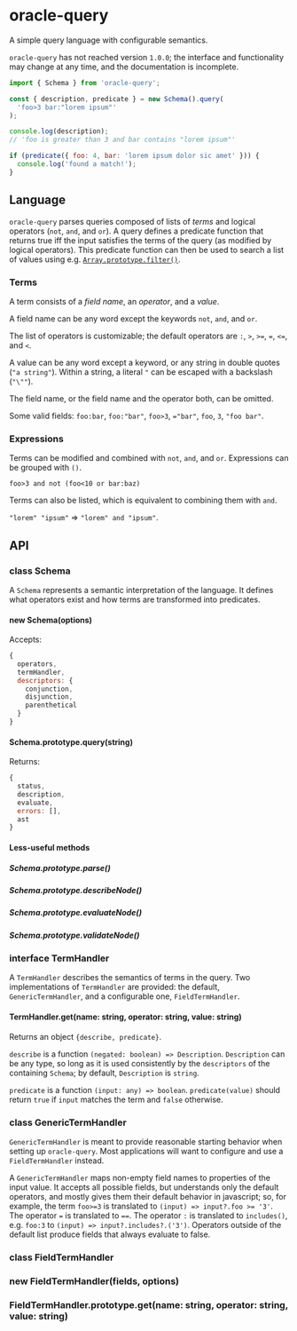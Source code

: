 # oracle-query

A simple query language with configurable semantics.

`oracle-query` has not reached version `1.0.0`; the interface and functionality may change at any time, and the documentation is incomplete.

```javascript
import { Schema } from 'oracle-query';

const { description, predicate } = new Schema().query(
  'foo>3 bar:"lorem ipsum"'
);

console.log(description);
// 'foo is greater than 3 and bar contains "lorem ipsum"'

if (predicate({ foo: 4, bar: 'lorem ipsum dolor sic amet' })) {
  console.log('found a match!');
}
```

## Language

`oracle-query` parses queries composed of lists of _terms_ and logical operators (`not`, `and`, and `or`). A query defines a predicate function that returns true iff the input satisfies the terms of the query (as modified by logical operators). This predicate function can then be used to search a list of values using e.g. [`Array.prototype.filter()`](https://developer.mozilla.org/en-US/docs/Web/JavaScript/Reference/Global_Objects/Array/filter).

### Terms

A term consists of a _field name_, an _operator_, and a _value_.

A field name can be any word except the keywords `not`, `and`, and `or`.

The list of operators is customizable; the default operators are `:`, `>`, `>=`, `=`, `<=`, and `<`.

A value can be any word except a keyword, or any string in double quotes (`"a string"`). Within a string, a literal `"` can be escaped with a backslash (`"\""`).

The field name, or the field name and the operator both, can be omitted.

Some valid fields: `foo:bar`, `foo:"bar"`, `foo>3`, `="bar"`, `foo`, `3`, `"foo bar"`.

### Expressions

Terms can be modified and combined with `not`, `and`, and `or`. Expressions can be grouped with `()`.

```
foo>3 and not (foo<10 or bar:baz)
```

Terms can also be listed, which is equivalent to combining them with `and`.

`"lorem" "ipsum"` => `"lorem" and "ipsum"`.

## API

### class Schema

A `Schema` represents a semantic interpretation of the language. It defines what operators exist and how terms are transformed into predicates.

#### new Schema(options)

Accepts:

```JavaScript
{
  operators,
  termHandler,
  descriptors: {
    conjunction,
    disjunction,
    parenthetical
  }
}
```

#### Schema.prototype.query(string)

Returns:

```JavaScript
{
  status,
  description,
  evaluate,
  errors: [],
  ast
}
```

#### Less-useful methods

##### Schema.prototype.parse()

##### Schema.prototype.describeNode()

##### Schema.prototype.evaluateNode()

##### Schema.prototype.validateNode()

### interface TermHandler

A `TermHandler` describes the semantics of terms in the query. Two implementations of `TermHandler` are provided: the default, `GenericTermHandler`, and a configurable one, `FieldTermHandler`.

#### TermHandler.get(name: string, operator: string, value: string)

Returns an object `{describe, predicate}`.

`describe` is a function `(negated: boolean) => Description`. `Description` can be any type, so long as it is used consistently by the `descriptors` of the containing `Schema`; by default, `Description` is `string`.

`predicate` is a function `(input: any) => boolean`. `predicate(value)` should return `true` if `input` matches the term and `false` otherwise.

### class GenericTermHandler

`GenericTermHandler` is meant to provide reasonable starting behavior when setting up `oracle-query`. Most applications will want to configure and use a `FieldTermHandler` instead.

A `GenericTermHandler` maps non-empty field names to properties of the input value. It accepts all possible fields, but understands only the default operators, and mostly gives them their default behavior in javascript; so, for example, the term `foo>=3` is translated to `(input) => input?.foo >= '3'`. The operator `=` is translated to `==`. The operator `:` is translated to `includes()`, e.g. `foo:3` to `(input) => input?.includes?.('3')`. Operators outside of the default list produce fields that always evaluate to false.

### class FieldTermHandler

### new FieldTermHandler(fields, options)

### FieldTermHandler.prototype.get(name: string, operator: string, value: string)
